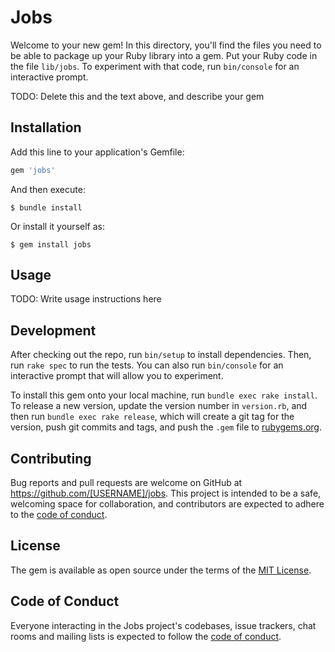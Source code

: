 # Jobs

Welcome to your new gem! In this directory, you'll find the files you need to be able to package up your Ruby library into a gem. Put your Ruby code in the file `lib/jobs`. To experiment with that code, run `bin/console` for an interactive prompt.

TODO: Delete this and the text above, and describe your gem

## Installation

Add this line to your application's Gemfile:

```ruby
gem 'jobs'
```

And then execute:

    $ bundle install

Or install it yourself as:

    $ gem install jobs

## Usage

TODO: Write usage instructions here

## Development

After checking out the repo, run `bin/setup` to install dependencies. Then, run `rake spec` to run the tests. You can also run `bin/console` for an interactive prompt that will allow you to experiment.

To install this gem onto your local machine, run `bundle exec rake install`. To release a new version, update the version number in `version.rb`, and then run `bundle exec rake release`, which will create a git tag for the version, push git commits and tags, and push the `.gem` file to [rubygems.org](https://rubygems.org).

## Contributing

Bug reports and pull requests are welcome on GitHub at https://github.com/[USERNAME]/jobs. This project is intended to be a safe, welcoming space for collaboration, and contributors are expected to adhere to the [code of conduct](https://github.com/[USERNAME]/jobs/blob/master/CODE_OF_CONDUCT.md).


## License

The gem is available as open source under the terms of the [MIT License](https://opensource.org/licenses/MIT).

## Code of Conduct

Everyone interacting in the Jobs project's codebases, issue trackers, chat rooms and mailing lists is expected to follow the [code of conduct](https://github.com/[USERNAME]/jobs/blob/master/CODE_OF_CONDUCT.md).
